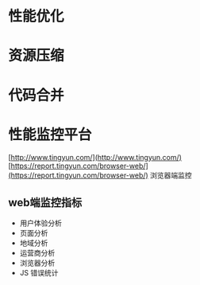 # 性能优化
# 资源压缩
# 代码合并
# 性能监控平台
[http://www.tingyun.com/](http://www.tingyun.com/)  
[https://report.tingyun.com/browser-web/](https://report.tingyun.com/browser-web/) 浏览器端监控
## web端监控指标
- 用户体验分析
- 页面分析
- 地域分析
- 运营商分析
- 浏览器分析
- JS 错误统计
